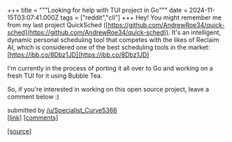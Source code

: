 +++
title = """Looking for help with TUI project in Go"""
date = 2024-11-15T03:07:41.000Z
tags = ["reddit","cli"]
+++
Hey! You might remember me from my last project QuickSched ([https://github.com/AndrewRoe34/quick-sched](https://github.com/AndrewRoe34/quick-sched)). It's an intelligent, dynamic personal scheduling tool that competes with the likes of Reclaim AI, which is considered one of the best scheduling tools in the market: [https://ibb.co/8Dbz1JD](https://ibb.co/8Dbz1JD)

I'm currently in the process of porting it all over to Go and working on a fresh TUI for it using Bubble Tea.

So, if you're interested in working on this open source project, leave a comment below :)

submitted by [/u/Specialist\_Curve5366](https://www.reddit.com/user/Specialist_Curve5366)  
[\[link\]](https://www.reddit.com/r/commandline/comments/1grmtys/looking_for_help_with_tui_project_in_go/) [\[comments\]](https://www.reddit.com/r/commandline/comments/1grmtys/looking_for_help_with_tui_project_in_go/)

[[source]](https://www.reddit.com/r/commandline/comments/1grmtys/looking_for_help_with_tui_project_in_go/)

